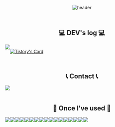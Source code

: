 <div align="center" style="text-align: center;">

  ![header](https://capsule-render.vercel.app/api?type=waving&color=timeGradient&text=Welcome%20to%20Ihyeon's%20GitHub%20👋&animation=twinkling&fontSize=35&fontAlignY=40&fontAlign=70&height=250)

  <br>

  ## 💻 DEV's log 💻
  <div style="display:flex; flex-direction:row;">
      <a href="[https://easyhomputer.tistory.com](https://2hy2on.tistory.com/)">
          <img src="https://img.shields.io/badge/Tistory-000000?style=for-the-badge&logo=Tistory&logoColor=white"> 
      </a>


  [![Tistory's Card](https://github-readme-tistory-card.vercel.app/api?name=2hy2on&theme=default)](https://2hy2on.tistory.com/)
  </div><br>


  ## 📞 Contact 📞
  <div style="display:flex; flex-direction:row;">
      <a href="mailto:mashin0128@gmail.com">
          <img src="https://img.shields.io/badge/Gmail-EA4335?style=for-the-badge&logo=Gmail&logoColor=white"> 
      </a>
  </div><br>

  ## 🔨 Once I've used 🔨
  <div style="display:flex; flex-direction:row;">
      <img src="https://img.shields.io/badge/Java-007396?style=for-the-badge&logo=Java&logoColor=white"> 
      <img src="https://img.shields.io/badge/Spring Boot-6DB33F?style=for-the-badge&logo=spring boot&logoColor=white"> 
      <!--<img src="https://img.shields.io/badge/Gradle-02303A?style=for-the-badge&logo=gradle&logoColor=white"> -->
      <img src="https://img.shields.io/badge/oracle-F80000?style=for-the-badge&logo=oracle&logoColor=white"> 
      <img src="https://img.shields.io/badge/mysql-4479A1?style=for-the-badge&logo=mysql&logoColor=white"> 
      <br>
      <img src="https://img.shields.io/badge/linux-FCC624?style=for-the-badge&logo=linux&logoColor=black"> 
      <img src="https://img.shields.io/badge/apache tomcat-F8DC75?style=for-the-badge&logo=apachetomcat&logoColor=black">
      <img src="https://img.shields.io/badge/Amazon AWS-232F3E?style=for-the-badge&logo=amazon aws&logoColor=white"> 
      <img src="https://img.shields.io/badge/Amazon EC2-FF9900?style=for-the-badge&logo=amazon ec2&logoColor=white"> 
      <img src="https://img.shields.io/badge/Amazon RDS-527FFF?style=for-the-badge&logo=amazon rds&logoColor=white">
      <br>
      <img src="https://img.shields.io/badge/html5-E34F26?style=flat-square&logo=html5&logoColor=white"> 
      <img src="https://img.shields.io/badge/css-1572B6?style=flat-square&logo=css3&logoColor=white"> 
      <img src="https://img.shields.io/badge/javascript-F7DF1E?style=flat-square&logo=javascript&logoColor=black"> 
      <img src="https://img.shields.io/badge/bootstrap-7952B3?style=flat-square&logo=bootstrap&logoColor=white">
      <br>
      <img src="https://img.shields.io/badge/Kotlin-7F52FF?style=flat-square&logo=kotlin&logoColor=white">
      <img src="https://img.shields.io/badge/Andoid Studio-3DDC84?style=flat-square&logo=android studio&logoColor=white">
      <img src="https://img.shields.io/badge/python-3776AB?style=flat-square&logo=python&logoColor=white"> 
      <img src="https://img.shields.io/badge/OpenCV-5C3EE8?style=flat-square&logo=opencv&logoColor=white"> 
      <br>
  </div><br>
</div>
